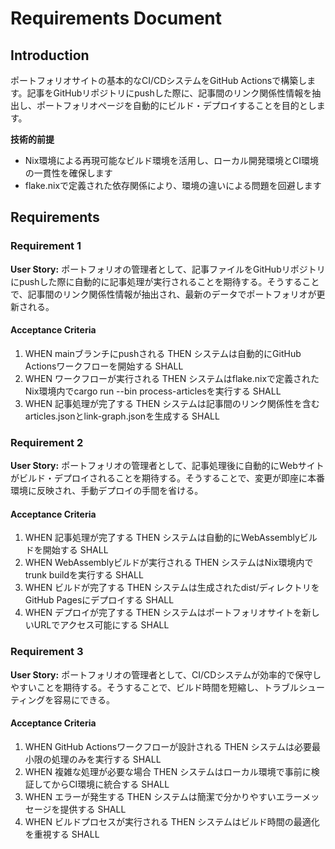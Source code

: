 # Requirements Document

## Introduction

ポートフォリオサイトの基本的なCI/CDシステムをGitHub Actionsで構築します。記事をGitHubリポジトリにpushした際に、記事間のリンク関係性情報を抽出し、ポートフォリオページを自動的にビルド・デプロイすることを目的とします。

**技術的前提**
- Nix環境による再現可能なビルド環境を活用し、ローカル開発環境とCI環境の一貫性を確保します
- flake.nixで定義された依存関係により、環境の違いによる問題を回避します

## Requirements

### Requirement 1

**User Story:** ポートフォリオの管理者として、記事ファイルをGitHubリポジトリにpushした際に自動的に記事処理が実行されることを期待する。そうすることで、記事間のリンク関係性情報が抽出され、最新のデータでポートフォリオが更新される。

#### Acceptance Criteria

1. WHEN mainブランチにpushされる THEN システムは自動的にGitHub Actionsワークフローを開始する SHALL
2. WHEN ワークフローが実行される THEN システムはflake.nixで定義されたNix環境内でcargo run --bin process-articlesを実行する SHALL
3. WHEN 記事処理が完了する THEN システムは記事間のリンク関係性を含むarticles.jsonとlink-graph.jsonを生成する SHALL

### Requirement 2

**User Story:** ポートフォリオの管理者として、記事処理後に自動的にWebサイトがビルド・デプロイされることを期待する。そうすることで、変更が即座に本番環境に反映され、手動デプロイの手間を省ける。

#### Acceptance Criteria

1. WHEN 記事処理が完了する THEN システムは自動的にWebAssemblyビルドを開始する SHALL
2. WHEN WebAssemblyビルドが実行される THEN システムはNix環境内でtrunk buildを実行する SHALL
3. WHEN ビルドが完了する THEN システムは生成されたdist/ディレクトリをGitHub Pagesにデプロイする SHALL
4. WHEN デプロイが完了する THEN システムはポートフォリオサイトを新しいURLでアクセス可能にする SHALL

### Requirement 3

**User Story:** ポートフォリオの管理者として、CI/CDシステムが効率的で保守しやすいことを期待する。そうすることで、ビルド時間を短縮し、トラブルシューティングを容易にできる。

#### Acceptance Criteria

1. WHEN GitHub Actionsワークフローが設計される THEN システムは必要最小限の処理のみを実行する SHALL
2. WHEN 複雑な処理が必要な場合 THEN システムはローカル環境で事前に検証してからCI環境に統合する SHALL
3. WHEN エラーが発生する THEN システムは簡潔で分かりやすいエラーメッセージを提供する SHALL
4. WHEN ビルドプロセスが実行される THEN システムはビルド時間の最適化を重視する SHALL

